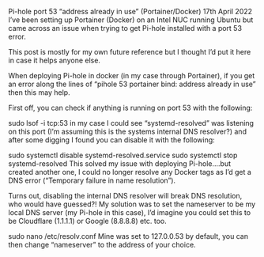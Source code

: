 Pi-hole port 53 “address already in use” (Portainer/Docker)
17th April 2022
I’ve been setting up Portainer (Docker) on an Intel NUC running Ubuntu but came across an issue when trying to get Pi-hole installed with a port 53 error.

This post is mostly for my own future reference but I thought I’d put it here in case it helps anyone else.

When deploying Pi-hole in docker (in my case through Portainer), if you get an error along the lines of “pihole 53 portainer bind: address already in use” then this may help.

First off, you can check if anything is running on port 53 with the following:

sudo lsof -i tcp:53
in my case I could see “systemd-resolved” was listening on this port (I’m assuming this is the systems internal DNS resolver?) and after some digging I found you can disable it with the following:

sudo systemctl disable systemd-resolved.service
sudo systemctl stop systemd-resolved
This solved my issue with deploying Pi-hole….but created another one, I could no longer resolve any Docker tags as I’d get a DNS error (“Temporary failure in name resolution”).

Turns out, disabling the internal DNS resolver will break DNS resolution, who would have guessed?! My solution was to set the nameserver to be my local DNS server (my Pi-hole in this case), I’d imagine you could set this to be Cloudflare (1.1.1.1) or Google (8.8.8.8) etc. too.

sudo nano /etc/resolv.conf
Mine was set to 127.0.0.53 by default, you can then change “nameserver” to the address of your choice.
